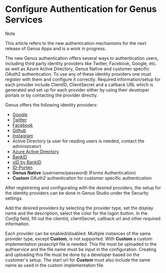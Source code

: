 # Configure Authentication for Genus Services

> [!NOTE]
> This article refers to the new authentication mechanisms for the next release of Genus Apps and is a work in progress. 

The new Genus authentication offers several ways to authentication users, including third party identity providers like Twitter, Facebook, Google, etc. as well as Azure Active Directory, Genus Native and customer specific OAuth2 authentication. To use any of these identity providers one must register with them and configure it correctly. Required information/setup for each provider include ClientID, ClientSecret and a callback URL which is generated and set up for each provider either by using their developer portals or by contacting the provider directly.

Genus offers the following identity providers:
- [Google](https://developers.google.com/identity/protocols/OAuth2)
- [Twitter](https://developer.twitter.com/en/docs/basics/developer-portal/guides/apps)
- [Facebook](https://developers.facebook.com/)
- [Github](https://github.com/settings/developers)
- [Instagram](https://www.instagram.com/developer/authentication/)
- Active Directory (a user for reading users is needed, contact the administrator)
- [Azure Active Directory](https://portal.azure.com)
- [BankID](https://www.bankid.no/bedrift/kom-i-gang/)
- [xID by BankID](https://www.bankid.no/bedrift/kom-i-gang/)
- [ID-Porten](https://samarbeid.difi.no/)
- __Genus Native__ (username/password) (Forms Authentication)
- __Custom__ OAuth2 authentication for customer specific authentication

After registrering and configurating with the desired providers, the setup for the identity providers can be done in Genus Studio under the Security settings.

Add the desired providers by selecting the provider type, set the display name and the description, select the color for the logon button. In the _Config_ field, fill out the clientId, clientSecret, callback url and other required information.

Each provider can be enabled/disabled. Multiple instances of the same provider type, except __Custom__, is not supported. With __Custom__ a custom implementation javascript file is needed. This file must be uploaded to the authservice and the file name must be input in the configuration. Creating and uploading this file must be done by a developer based on the customer's setup. The start url for __Custom__ must also include the same name as used in the custom implementation file.
